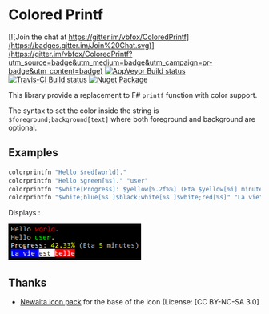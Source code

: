 ﻿# Colored Printf

[![Join the chat at https://gitter.im/vbfox/ColoredPrintf](https://badges.gitter.im/Join%20Chat.svg)](https://gitter.im/vbfox/ColoredPrintf?utm_source=badge&utm_medium=badge&utm_campaign=pr-badge&utm_content=badge)
[![AppVeyor Build status](https://ci.appveyor.com/api/projects/status/19hodvli3yq1andd/branch/master?svg=true)](https://ci.appveyor.com/project/vbfox/coloredprintf/branch/master)
[![Travis-CI Build status](https://travis-ci.org/vbfox/ColoredPrintf.svg?branch=master)](https://travis-ci.org/vbfox/ColoredPrintf)
[![Nuget Package](https://img.shields.io/nuget/v/BlackFox.ColoredPrintf.svg)](https://www.nuget.org/packages/BlackFox.ColoredPrintf)

This library provide a replacement to F# `printf` function with color support.

The syntax to set the color inside the string is `$foreground;background[text]` where both foreground and background are optional.

## Examples

```fsharp
colorprintfn "Hello $red[world]."
colorprintfn "Hello $green[%s]." "user"
colorprintfn "$white[Progress]: $yellow[%.2f%%] (Eta $yellow[%i] minutes)" 42.33 5
colorprintfn "$white;blue[%s ]$black;white[%s ]$white;red[%s]" "La vie" "est" "belle"
```

Displays :

![Demo](doc/demo.png)

## Thanks

* [Newaita icon pack](https://github.com/cbrnix/Newaita) for the base of the icon (License: [CC BY-NC-SA 3.0]
